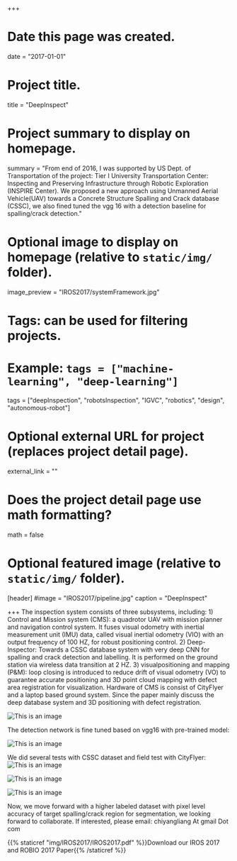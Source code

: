 +++
# Date this page was created.
date = "2017-01-01"

# Project title.
title = "DeepInspect"

# Project summary to display on homepage.
summary = "From end of 2016, I was supported by US Dept. of Transportation of the project: Tier I University Transportation Center: Inspecting and Preserving Infrastructure through Robotic Exploration (INSPIRE Center). We proposed a new approach using Unmanned Aerial Vehicle(UAV) towards a Concrete Structure Spalling and Crack database (CSSC), we also fined tuned the vgg 16 with a detection baseline for spalling/crack detection."

# Optional image to display on homepage (relative to `static/img/` folder).
image_preview = "IROS2017/systemFramework.jpg"

# Tags: can be used for filtering projects.
# Example: `tags = ["machine-learning", "deep-learning"]`
tags = ["deepInspection", "robotsInspection", "IGVC", "robotics", "design", "autonomous-robot"]

# Optional external URL for project (replaces project detail page).
external_link = ""

# Does the project detail page use math formatting?
math = false

# Optional featured image (relative to `static/img/` folder).
[header]
#image = "IROS2017/pipeline.jpg"
caption = "DeepInspect"

+++
The inspection system consists of three subsystems, including: 1) Control and Mission system (CMS): a quadrotor UAV with mission planner and navigation control system. It fuses visual odometry with inertial measurement unit (IMU) data, called visual inertial odometry (VIO) with an output frequency of 100 HZ, for robust positioning control. 2) Deep-Inspector: Towards a CSSC database system with very deep CNN for spalling and crack detection and labelling. It is performed on the ground station via wireless data transition at 2 HZ. 3) visualpositioning and mapping (P&M): loop closing is introduced to reduce drift of visual odometry (VO) to guarantee accurate positioning and 3D point cloud mapping with defect area registration for visualization. Hardware of CMS is consist of CityFlyer and a laptop based ground system. Since the paper mainly discuss the deep database system and 3D positioning with defect registration.

![This is an image](/img/IROS2017/pipeline.jpg)

The detection network is fine tuned based on vgg16 with pre-trained model:

![This is an image](/img/IROS2017/section3.jpg)

We did several tests with CSSC dataset and field test with CityFlyer:
![This is an image](/img/IROS2017/IMG_0812.JPG)

![This is an image](/img/IROS2017/fieldTestResults_Page_1.jpg)

![This is an image](/img/IROS2017/fieldTestResults_Page_2.jpg)

Now, we move forward with a higher labeled dataset with pixel level accuracy of target spalling/crack region for segmentation, we looking forward to collaborate. If interested, please email: chiyangliang At gmail Dot com

{{% staticref "img/IROS2017/IROS2017.pdf" %}}Download our IROS 2017 and ROBIO 2017 Paper{{% /staticref %}}


